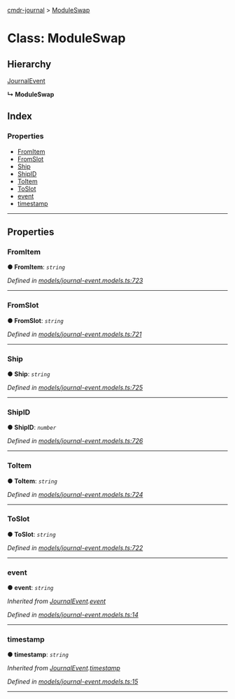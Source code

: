 [cmdr-journal](../README.md) > [ModuleSwap](../classes/moduleswap.md)



# Class: ModuleSwap

## Hierarchy


 [JournalEvent](journalevent.md)

**↳ ModuleSwap**







## Index

### Properties

* [FromItem](moduleswap.md#fromitem)
* [FromSlot](moduleswap.md#fromslot)
* [Ship](moduleswap.md#ship)
* [ShipID](moduleswap.md#shipid)
* [ToItem](moduleswap.md#toitem)
* [ToSlot](moduleswap.md#toslot)
* [event](moduleswap.md#event)
* [timestamp](moduleswap.md#timestamp)



---
## Properties
<a id="fromitem"></a>

###  FromItem

**●  FromItem**:  *`string`* 

*Defined in [models/journal-event.models.ts:723](https://github.com/chrisbruford/cmdr-journal/blob/0588b1f/src/models/journal-event.models.ts#L723)*





___

<a id="fromslot"></a>

###  FromSlot

**●  FromSlot**:  *`string`* 

*Defined in [models/journal-event.models.ts:721](https://github.com/chrisbruford/cmdr-journal/blob/0588b1f/src/models/journal-event.models.ts#L721)*





___

<a id="ship"></a>

###  Ship

**●  Ship**:  *`string`* 

*Defined in [models/journal-event.models.ts:725](https://github.com/chrisbruford/cmdr-journal/blob/0588b1f/src/models/journal-event.models.ts#L725)*





___

<a id="shipid"></a>

###  ShipID

**●  ShipID**:  *`number`* 

*Defined in [models/journal-event.models.ts:726](https://github.com/chrisbruford/cmdr-journal/blob/0588b1f/src/models/journal-event.models.ts#L726)*





___

<a id="toitem"></a>

###  ToItem

**●  ToItem**:  *`string`* 

*Defined in [models/journal-event.models.ts:724](https://github.com/chrisbruford/cmdr-journal/blob/0588b1f/src/models/journal-event.models.ts#L724)*





___

<a id="toslot"></a>

###  ToSlot

**●  ToSlot**:  *`string`* 

*Defined in [models/journal-event.models.ts:722](https://github.com/chrisbruford/cmdr-journal/blob/0588b1f/src/models/journal-event.models.ts#L722)*





___

<a id="event"></a>

###  event

**●  event**:  *`string`* 

*Inherited from [JournalEvent](journalevent.md).[event](journalevent.md#event)*

*Defined in [models/journal-event.models.ts:14](https://github.com/chrisbruford/cmdr-journal/blob/0588b1f/src/models/journal-event.models.ts#L14)*





___

<a id="timestamp"></a>

###  timestamp

**●  timestamp**:  *`string`* 

*Inherited from [JournalEvent](journalevent.md).[timestamp](journalevent.md#timestamp)*

*Defined in [models/journal-event.models.ts:15](https://github.com/chrisbruford/cmdr-journal/blob/0588b1f/src/models/journal-event.models.ts#L15)*





___


